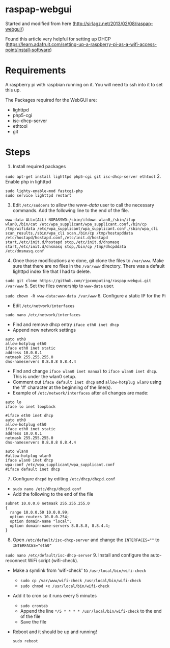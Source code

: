 raspap-webgui
=============
Started and modified from here (http://sirlagz.net/2013/02/08/raspap-webgui/)

Found this article very helpful for setting up DHCP (https://learn.adafruit.com/setting-up-a-raspberry-pi-as-a-wifi-access-point/install-software)

Requirements
============
A raspberry pi with raspbian running on it. You will need to ssh into it to set this up.

The Packages required for the WebGUI are:
* lighttpd
* php5-cgi
* isc-dhcp-server
* ethtool
* git

Steps
=====
1. Install required packages

  `sudo apt-get install lighttpd php5-cgi git isc-dhcp-server ethtool`
2. Enable php in lighttpd

  ```
  sudo lighty-enable-mod fastcgi-php
  sudo service lighttpd restart
  ```
3. Edit `/etc/sudoers` to allow the *www-data* user to call the necessary commands. Add the following line to the end of the file.


  ```
  www-data ALL=(ALL) NOPASSWD:/sbin/ifdown wlan0,/sbin/ifup wlan0,/bin/cat /etc/wpa_supplicant/wpa_supplicant.conf,/bin/cp /tmp/wifidata /etc/wpa_supplicant/wpa_supplicant.conf,/sbin/wpa_cli scan_results,/sbin/wpa_cli scan,/bin/cp /tmp/hostapddata /etc/hostapd/hostapd.conf,/etc/init.d/hostapd start,/etc/init.d/hostapd stop,/etc/init.d/dnsmasq start,/etc/init.d/dnsmasq stop,/bin/cp /tmp/dhcpddata /etc/dnsmasq.conf
  ```
4. Once those modifications are done, git clone the files to `/var/www`. Make sure that there are no files in the `/var/www` directory. There was a default lighttpd index file that I had to delete.

  `sudo git clone https://github.com/rjpcomputing/raspap-webgui.git /var/www`
5. Set the files ownership to `www-data` user.

  `sudo chown -R www-data:www-data /var/www`
6. Configure a static IP for the Pi
  * Edit `/etc/network/interfaces`
  
  `sudo nano /etc/network/interfaces`
  * Find and remove dhcp entry
  `iface eth0 inet dhcp`
  * Append new network settings
  ```
  auto eth0
  allow-hotplug eth0
  iface eth0 inet static
  address 10.0.0.1
  netmask 255.255.255.0
  dns-nameservers 8.8.8.8 8.8.4.4
  ```
  * Find and change `iface wlan0 inet manual` to `iface wlan0 inet dhcp`. This is under the wlan0 setup.
  * Comment out `iface default inet dhcp` and `allow-hotplug wlan0` using the '#' character at the beginning of the line(s).
  * Example of `/etc/network/interfaces` after all changes are made:
  ```
  auto lo
  iface lo inet loopback
  
  #iface eth0 inet dhcp
  auto eth0
  allow-hotplug eth0
  iface eth0 inet static
  address 10.0.0.1
  netmask 255.255.255.0
  dns-nameservers 8.8.8.8 8.8.4.4
  
  auto wlan0
  #allow-hotplug wlan0
  iface wlan0 inet dhcp
  wpa-conf /etc/wpa_supplicant/wpa_supplicant.conf
  #iface default inet dhcp

  ```
7. Configure `dhcpd` by editing `/etc/dhcp/dhcpd.conf`
  * `sudo nano /etc/dhcp/dhcpd.conf`
  * Add the following to the end of the file
  ```
  subnet 10.0.0.0 netmask 255.255.255.0 
  {
    range 10.0.0.50 10.0.0.99;
    option routers 10.0.0.254;
    option domain-name "local";
    option domain-name-servers 8.8.8.8, 8.8.4.4;
  }
  ```
8. Open `/etc/default/isc-dhcp-server` and change the `INTERFACES=""` to `INTERFACES="eth0"`

  `sudo nano /etc/default/isc-dhcp-server`
9. Install and configure the auto-reconnect WiFi script (wifi-check).
  * Make a symlink from 'wifi-check' to `/usr/local/bin/wifi-check`
    * `sudo cp /var/www/wifi-check /usr/local/bin/wifi-check`
    * `sudo chmod +x /usr/local/bin/wifi-check`
  * Add it to cron so it runs every 5 minutes
    * `sudo crontab`
    * Append the line `*/5 * * * * /usr/local/bin/wifi-check` to the end of the file
    * Save the file
* Reboot and it should be up and running!
  
  `sudo reboot`
